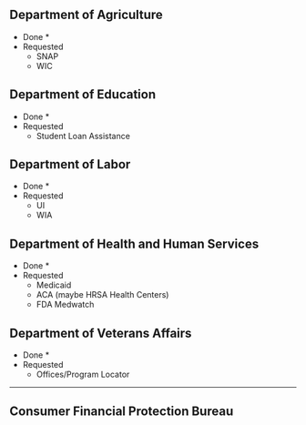 ## Department of Agriculture

* Done
  * 
* Requested
  * SNAP
  * WIC

## Department of Education 

* Done
  * 
* Requested
  * Student Loan Assistance


## Department of Labor

* Done
  * 
* Requested
  * UI
  * WIA

## Department of Health and Human Services

* Done
  * 
* Requested
  * Medicaid
  * ACA (maybe HRSA Health Centers)
  * FDA Medwatch

## Department of Veterans Affairs 

* Done
  * 
* Requested
  * Offices/Program Locator

---------------------

## Consumer Financial Protection Bureau 

